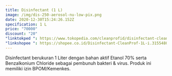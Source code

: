 ```yaml
---
title: Disinfectant (1 L)
image: /img/dis-250-aerosol-nu-low-pix.png
date: 2020-12-30T15:24:26.152Z
specification: 1 L
price: "70000"
discount: "20"
"linktokped ": https://www.tokopedia.com/cleanprofid/disinfectant-cleanprof-1l
"linkshopee ": https://shopee.co.id/Disinfectant-CleanProf-1L-i.315548033.3955074067
---
```

Disinfectant berukuran 1 Liter dengan bahan aktif Etanol 70% serta Benzalkonium Chloride sebagai pembunuh bakteri & virus. 
Produk ini memiliki izin BPOM/Kemenkes.